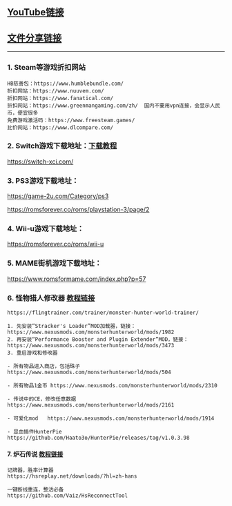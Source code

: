 ## [YouTube链接](https://www.youtube.com/channel/UC1pC71o48POXQKlwRNM3l7A)

## [文件分享链接](https://github.com/xiaokashare/FileShare)

----

### 1. Steam等游戏折扣网站
```
HB慈善包：https://www.humblebundle.com/
折扣网站：https://www.nuuvem.com/
折扣网站：https://www.fanatical.com/
折扣网站：https://www.greenmangaming.com/zh/  国内不要用vpn连接，会显示人民币，便宜很多
免费游戏激活码：https://www.freesteam.games/
比价网站：https://www.dlcompare.com/
```

### 2. Switch游戏下载地址：[下载教程](https://drive.google.com/file/d/1ANLOwWx88D2llPp0XBOxhez5h7n5cANO/view?usp=sharing)

https://switch-xci.com/


### 3. PS3游戏下载地址：

https://game-2u.com/Category/ps3

https://romsforever.co/roms/playstation-3/page/2

### 4. Wii-u游戏下载地址： 

https://romsforever.co/roms/wii-u

### 5. MAME街机游戏下载地址：

https://www.romsformame.com/index.php?p=57

### 6. 怪物猎人修改器 [教程链接](https://youtu.be/ZMLqfSzUkRE)
```
https://flingtrainer.com/trainer/monster-hunter-world-trainer/

1. 先安装“Stracker's Loader”MOD加载器，链接：https://www.nexusmods.com/monsterhunterworld/mods/1982
2. 再安装“Performance Booster and Plugin Extender”MOD，链接：https://www.nexusmods.com/monsterhunterworld/mods/3473
3. 重启游戏和修改器

- 所有物品进入商店，包括珠子 https://www.nexusmods.com/monsterhunterworld/mods/504

- 所有物品1金币 https://www.nexusmods.com/monsterhunterworld/mods/2310

- 传说中的CE，修改任意数据  https://www.nexusmods.com/monsterhunterworld/mods/2161

- 可爱化mod   https://www.nexusmods.com/monsterhunterworld/mods/1914

- 显血插件HunterPie  https://github.com/Haato3o/HunterPie/releases/tag/v1.0.3.98
```
#### 7. 炉石传说  [教程链接](https://youtu.be/mJYORGAoRT4)
```
记牌器，胜率计算器
https://hsreplay.net/downloads/?hl=zh-hans

一键断线重连，整活必备
https://github.com/Vaiz/HsReconnectTool
```
